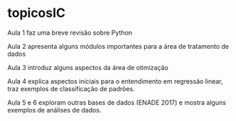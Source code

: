 # topicosIC

Aula 1 faz uma breve revisão sobre Python

Aula 2 apresenta alguns módulos importantes para a área de tratamento de dados

Aula 3 introduz alguns aspectos da área de otimização

Aula 4 explica aspectos iniciais para o entendimento em regressão linear, traz exemplos de classificação de padrões.

Aula 5 e 6 exploram outras bases de dados (ENADE 2017) e mostra alguns exemplos de análises de dados.

